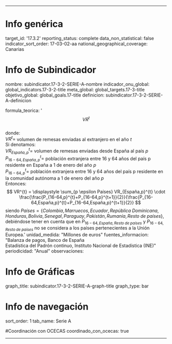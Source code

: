 ---

# Info genérica
target_id: '17.3.2'
reporting_status: complete
data_non_statistical: false
indicator_sort_order: 17-03-02-aa
national_geographical_coverage: Canarias

# Info de Subindicador
nombre: subindicator.17-3-2-SERIE-A-nombre
indicador_onu_global: global_indicators.17-3-2-title
meta_global: global_targets.17-3-title
objetivo_global: global_goals.17-title
definicion: subindicator.17-3-2-SERIE-A-definicion

formula_teorica: '$$VR^{t}$$ <br>
donde: <br>
$VR^{t} =$ volumen de remesas enviadas al extranjero en el año $t$<br>
Si denotamos:<br>
$VR_{España,p}^{t} =$ volumen de remesas enviadas desde España al país $p$<br>
$P_{16-64,España,p}^{t} =$ población extranjera entre 16 y 64 años del país p residente en España a 1 de enero del año $p$<br>
$P_{16-64,p}^{t} =$ población extranjera entre 16 y 64 años del país p residente en la comunidad autónoma a 1 de enero del año $p$<br>
Entonces: <br>
$$ VR^{t} = \displaystyle \sum_{p \epsilon Países} VR_{España,p}^{t} \cdot  \frac{\frac{P_{16-64,p}^{t}+P_{16-64,p}^{t+1}}{2}}{\frac{P_{16-64,España,p}^{t}+P_{16-64,España,p}^{t+1}}{2}} $$
siendo $Países = \{Colombia, Marruecos, Ecuador, República\;Dominicana, Honduras, Bolivia, Senegal, Paraguay,Pakistán, Rumanía, Resto\;de\;países\}$, debiéndose tener en cuenta que en $P_{16-64,España,Resto\;de\;países}$ y $P_{16-64,Resto\;de\;países}$ no se considera a los países pertenecientes a la Unión Europea.'
unidad_medida: "Millones de euros"
fuentes_informacion: "Balanza de pagos, Banco de España<br>
Estadística del Padrón continuo, Instituto Nacional de Estadística (INE)"
periodicidad: "Anual"
observaciones:

# Info de Gráficas
graph_title: subindicator.17-3-2-SERIE-A-graph-title
graph_type: bar

# Info de navegación
sort_order: 1
tab_name: Serie A

#Coordinación con OCECAS
coordinado_con_ocecas: true

---